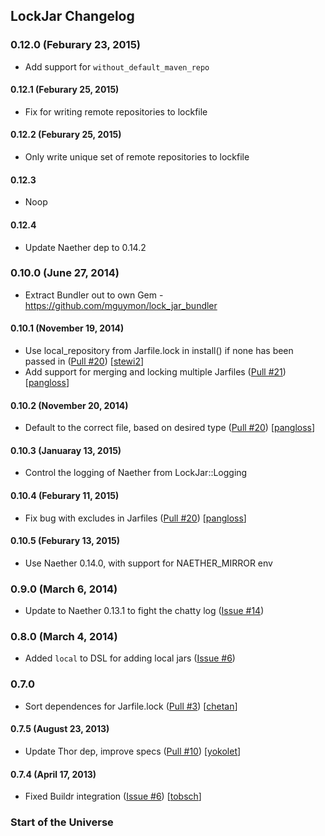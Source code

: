 ## LockJar Changelog

### 0.12.0 (Feburary 23, 2015)

* Add support for `without_default_maven_repo`

#### 0.12.1 (Feburary 25, 2015)

* Fix for writing remote repositories to lockfile

#### 0.12.2 (Feburary 25, 2015)

* Only write unique set of remote repositories to lockfile

#### 0.12.3

* Noop

#### 0.12.4

* Update Naether dep to 0.14.2

### 0.10.0 (June 27, 2014)

* Extract Bundler out to own Gem - https://github.com/mguymon/lock_jar_bundler

#### 0.10.1 (November 19, 2014)

* Use local_repository from Jarfile.lock in install() if none has been passed in (<a href="https://github.com/mguymon/lock_jar/pull/20">Pull #20</a>) [<a href="https://github.com/stewi2">stewi2</a>]
* Add support for merging and locking multiple Jarfiles (<a href="https://github.com/mguymon/lock_jar/pull/21">Pull #21</a>) [<a href="https://github.com/pangloss">pangloss</a>]

#### 0.10.2 (November 20, 2014)

* Default to the correct file, based on desired type (<a href="https://github.com/mguymon/lock_jar/pull/22">Pull #20</a>) [<a href="https://github.com/pangloss">pangloss</a>]

#### 0.10.3 (Januaray 13, 2015)

* Control the logging of Naether from LockJar::Logging

#### 0.10.4 (Feburary 11, 2015)

* Fix bug with excludes in Jarfiles (<a href="https://github.com/mguymon/lock_jar/pull/25">Pull #20</a>) [<a href="https://github.com/pangloss">pangloss</a>]

#### 0.10.5 (Feburary 13, 2015)

* Use Naether 0.14.0, with support for NAETHER_MIRROR env

### 0.9.0 (March 6, 2014)

* Update to Naether 0.13.1 to fight the chatty log (<a href="https://github.com/mguymon/lock_jar/issues/14">Issue #14</a>)

### 0.8.0 (March 4, 2014)

* Added `local` to DSL for adding local jars (<a href="https://github.com/mguymon/lock_jar/issues/6">Issue #6</a>)

### 0.7.0

* Sort dependences for Jarfile.lock (<a href="https://github.com/mguymon/lock_jar/pull/3">Pull #3</a>) [<a href="https://github.com/chetan">chetan</a>]

#### 0.7.5 (August 23, 2013)

* Update Thor dep, improve specs (<a href="https://github.com/mguymon/lock_jar/pull/10">Pull #10</a>) [<a href="https://github.com/yokolet">yokolet</a>]

#### 0.7.4 (April 17, 2013)

* Fixed Buildr integration (<a href="https://github.com/mguymon/lock_jar/issues/6">Issue #6</a>) [<a href="https://github.com/tobsch">tobsch</a>]

### Start of the Universe
